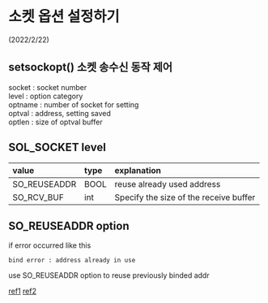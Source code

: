 소켓 옵션 설정하기
===
(2022/2/22)

setsockopt() 소켓 송수신 동작 제어
---
socket : socket number  
level : option category  
optname : number of socket for setting  
optval : address, setting saved  
optlen : size of optval buffer  

SOL_SOCKET level
---
|value|type|explanation|  
|:-----|:----|:---|
|SO_REUSEADDR|BOOL|reuse already used address| 
|SO_RCV_BUF|int|Specify the size of the receive buffer|






SO_REUSEADDR option
---
if error occurred like this
```
bind error : address already in use
```
use SO_REUSEADDR option to reuse previously binded addr



[ref1](https://snowdeer.github.io/c++/2017/08/17/setsockopt/)
[ref2](https://www.joinc.co.kr/w/Site/Network_Programing/AdvancedComm/SocketOption)

